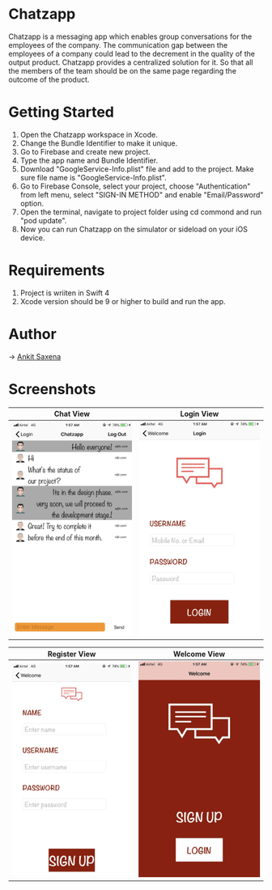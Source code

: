 # Chatzapp
Chatzapp is a messaging app which enables group conversations for the employees of the company. The communication gap between the employees of a company could lead to the decrement in the quality of the output product. Chatzapp provides a centralized solution for it. So that all the members of the team should be on the same page regarding the outcome of the product.

# Getting Started
1) Open the Chatzapp workspace in Xcode.
2) Change the Bundle Identifier to make it unique.
3) Go to Firebase and create new project.
4) Type the app name and Bundle Identifier.
5) Download "GoogleService-Info.plist" file and add to the project. Make sure file name is "GoogleService-Info.plist".
6) Go to Firebase Console, select your project, choose "Authentication" from left menu, select "SIGN-IN METHOD" and enable "Email/Password" option.
7) Open the terminal, navigate to project folder using cd commond and run "pod update".
8) Now you can run Chatzapp on the simulator or sideload on your iOS device.

# Requirements
1) Project is wriiten in Swift 4
2) Xcode version should be 9 or higher to build and run the app.

# Author
-> <a href="https://twitter.com/ankitdev96">Ankit Saxena</a>

# Screenshots
Chat View            |  Login View
:-------------------------:|:-------------------------:
![](/Chatzapp/Screenshots/ss1.jpg)  |  ![](/Chatzapp/Screenshots/ss2.jpg)

Register View            |  Welcome View
:-------------------------:|:-------------------------:
![](/Chatzapp/Screenshots/ss3.jpg)  |  ![](/Chatzapp/Screenshots/ss4.jpg)

